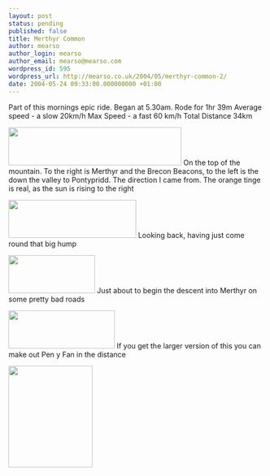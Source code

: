 ```yaml
---
layout: post
status: pending
published: false
title: Merthyr Common
author: mearso
author_login: mearso
author_email: mearso@mearso.com
wordpress_id: 595
wordpress_url: http://mearso.co.uk/2004/05/merthyr-common-2/
date: 2004-05-24 09:33:00.000000000 +01:00
---
```

Part of this mornings epic ride. Began at 5.30am. 
Rode for 1hr 39m
Average speed - a slow 20km/h
Max Speed - a fast 60 km/h
Total Distance 34km

<a href="/images/33.jpg"><img src="/images/33t.jpg" style="height:75px;width:340px" /></a>
On the top of the mountain. To the right is Merthyr and the Brecon Beacons, to the left is the down the valley to Pontypridd. The direction I came from. The orange tinge is real, as the sun is rising to the right

<a href="/images/34.jpg"><img src="/images/34t.jpg" style="height:75px;width:251px" /></a>
Looking back, having just come round that big hump

<a href="/images/35.jpg"><img src="/images/35t.jpg" style="height:75px;width:170px" /></a>
Just about to begin the descent into Merthyr on some pretty bad roads

<a href="/images/36.jpg"><img src="/images/36t.jpg" style="height:75px;width:209px" /></a>
If you get the larger version of this you can make out Pen y Fan in the distance

<a href="/images/37.jpg"><img src="/images/37t.jpg" style="height:200px;width:165px" /></a>
